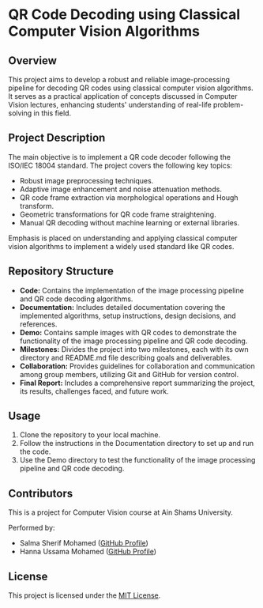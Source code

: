 
# QR Code Decoding using Classical Computer Vision Algorithms

## Overview
This project aims to develop a robust and reliable image-processing pipeline for decoding QR codes using classical computer vision algorithms. It serves as a practical application of concepts discussed in Computer Vision lectures, enhancing students' understanding of real-life problem-solving in this field.

## Project Description
The main objective is to implement a QR code decoder following the ISO/IEC 18004 standard. The project covers the following key topics:
- Robust image preprocessing techniques.
- Adaptive image enhancement and noise attenuation methods.
- QR code frame extraction via morphological operations and Hough transform.
- Geometric transformations for QR code frame straightening.
- Manual QR decoding without machine learning or external libraries.

Emphasis is placed on understanding and applying classical computer vision algorithms to implement a widely used standard like QR codes.

## Repository Structure
- **Code:** Contains the implementation of the image processing pipeline and QR code decoding algorithms.
- **Documentation:** Includes detailed documentation covering the implemented algorithms, setup instructions, design decisions, and references.
- **Demo:** Contains sample images with QR codes to demonstrate the functionality of the image processing pipeline and QR code decoding.
- **Milestones:** Divides the project into two milestones, each with its own directory and README.md file describing goals and deliverables.
- **Collaboration:** Provides guidelines for collaboration and communication among group members, utilizing Git and GitHub for version control.
- **Final Report:** Includes a comprehensive report summarizing the project, its results, challenges faced, and future work.

## Usage
1. Clone the repository to your local machine.
2. Follow the instructions in the Documentation directory to set up and run the code.
3. Use the Demo directory to test the functionality of the image processing pipeline and QR code decoding.

## Contributors
This is a project for Computer Vision course at Ain Shams University.

Performed by:
- Salma Sherif Mohamed ([GitHub Profile](https://github.com/salmasherif846))
- Hanna Ussama Mohamed ([GitHub Profile](https://github.com/hannaussama))



## License
This project is licensed under the [MIT License](LICENSE).

